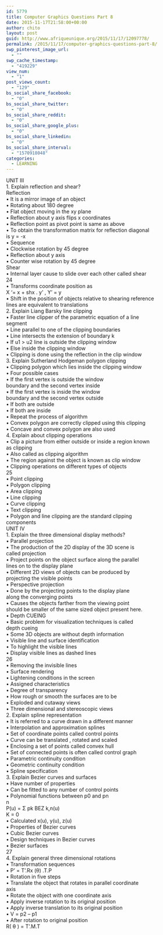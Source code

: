 ```yaml
---
id: 5779
title: Computer Graphics Questions Part 8
date: 2015-11-17T21:58:00+00:00
author: chito
layout: post
guid: http://www.afriqueunique.org/2015/11/17/12097778/
permalink: /2015/11/17/computer-graphics-questions-part-8/
swp_pinterest_image_url:
  - ""
swp_cache_timestamp:
  - "419229"
view_num:
  - "1"
post_views_count:
  - "129"
bs_social_share_facebook:
  - "0"
bs_social_share_twitter:
  - "0"
bs_social_share_reddit:
  - "0"
bs_social_share_google_plus:
  - "0"
bs_social_share_linkedin:
  - "0"
bs_social_share_interval:
  - "1570918048"
categories:
  - LEARNING
---
```

<div>
  UNIT III
</div>

<div>
  1. Explain reflection and shear?
</div>

<div>
  Reflection
</div>

<div>
  • It is a mirror image of an object
</div>

<div>
  • Rotating about 180 degree
</div>

<div>
  • Flat object moving in the xy plane
</div>

<div>
  • Reflection about y axis flips x coordinates
</div>

<div>
  • Reflection point as pivot point is same as above
</div>

<div>
  • To obtain the transformation matrix for reflection diagonal
</div>

<div>
  is y = -x
</div>

<div>
  • Sequence
</div>

<div>
  • Clockwise rotation by 45 degree
</div>

<div>
  • Reflection about y axis
</div>

<div>
  • Counter wise rotation by 45 degree
</div>

<div>
  Shear
</div>

<div>
  • Internal layer cause to slide over each other called shear
</div>

<div>
  24
</div>

<div>
  • Transforms coordinate position as
</div>

<div>
  X ‘= x + shx . y’ , Y’ = y
</div>

<div>
  • Shift in the position of objects relative to shearing reference
</div>

<div>
  lines are equivalent to translations
</div>

<div>
  2. Explain Liang Barsky line clipping
</div>

<div>
  • Faster line clipper of the parametric equation of a line
</div>

<div>
  segment
</div>

<div>
  • Line parallel to one of the clipping boundaries
</div>

<div>
  • Line intersects the extension of boundary k
</div>

<div>
  • If u1 > u2 line is outside the clipping window
</div>

<div>
  • Else inside the clipping window
</div>

<div>
  • Clipping is done using the reflection in the clip window
</div>

<div>
  3. Explain Sutherland Hodgeman polygon clipping
</div>

<div>
  • Clipping polygon which lies inside the clipping window
</div>

<div>
  • Four possible cases
</div>

<div>
  • If the first vertex is outside the window
</div>

<div>
  boundary and the second vertex inside
</div>

<div>
  • If the first vertex is inside the window
</div>

<div>
  boundary and the second vertex outside
</div>

<div>
  • If both are outside
</div>

<div>
  • If both are inside
</div>

<div>
  • Repeat the process of algorithm
</div>

<div>
  • Convex polygon are correctly clipped using this clipping
</div>

<div>
  • Concave and convex polygon are also used
</div>

<div>
  4. Explain about clipping operations
</div>

<div>
  • Clip a picture from either outside or inside a region known
</div>

<div>
  as clipping
</div>

<div>
  • Also called as clipping algorithm
</div>

<div>
  • The region against the object is known as clip window
</div>

<div>
  • Clipping operations on different types of objects
</div>

<div>
  25
</div>

<div>
  • Point clipping
</div>

<div>
  • Polygon clipping
</div>

<div>
  • Area clipping
</div>

<div>
  • Line clipping
</div>

<div>
  • Curve clipping
</div>

<div>
  • Text clipping
</div>

<div>
  • Polygon and line clipping are the standard clipping
</div>

<div>
  components
</div>

<div>
  UNIT IV
</div>

<div>
  1. Explain the three dimensional display methods?
</div>

<div>
  • Parallel projection
</div>

<div>
  • The production of the 2D display of the 3D scene is
</div>

<div>
  called projection
</div>

<div>
  • Project points on the object surface along the parallel
</div>

<div>
  lines on to the display plane
</div>

<div>
  • Different 2D views of objects can be produced by
</div>

<div>
  projecting the visible points
</div>

<div>
  • Perspective projection
</div>

<div>
  • Done by the projecting points to the display plane
</div>

<div>
  along the converging points
</div>

<div>
  • Causes the objects farther from the viewing point
</div>

<div>
  should be smaller of the same sized object present here.
</div>

<div>
  • Depth CUEING
</div>

<div>
  • Basic problem for visualization techniques is called
</div>

<div>
  depth cueing
</div>

<div>
  • Some 3D objects are without depth information
</div>

<div>
  • Visible line and surface identification
</div>

<div>
  • To highlight the visible lines
</div>

<div>
  • Display visible lines as dashed lines
</div>

<div>
  26
</div>

<div>
  • Removing the invisible lines
</div>

<div>
  • Surface rendering
</div>

<div>
  • Lightening conditions in the screen
</div>

<div>
  • Assigned characteristics
</div>

<div>
  • Degree of transparency
</div>

<div>
  • How rough or smooth the surfaces are to be
</div>

<div>
  • Exploded and cutaway views
</div>

<div>
  • Three dimensional and stereoscopic views
</div>

<div>
  2. Explain spline representation
</div>

<div>
  • It is referred to a curve drawn in a different manner
</div>

<div>
  • Interpolation and approximation splines
</div>

<div>
  • Set of coordinate points called control points
</div>

<div>
  • Curve can be translated , rotated and scaled
</div>

<div>
  • Enclosing a set of points called convex hull
</div>

<div>
  • Set of connected points is often called control graph
</div>

<div>
  • Parametric continuity condition
</div>

<div>
  • Geometric continuity condition
</div>

<div>
  • Spline specification
</div>

<div>
  3. Explain Bezier curves and surfaces
</div>

<div>
  • Have number of properties
</div>

<div>
  • Can be fitted to any number of control points
</div>

<div>
  • Polynomial functions between p0 and pn
</div>

<div>
  n
</div>

<div>
  P(u) = Σ pk BEZ k,n(u)
</div>

<div>
  K = 0
</div>

<div>
  • Calculated x(u), y(u), z(u)
</div>

<div>
  • Properties of Bezier curves
</div>

<div>
  • Cubic Bezier curves
</div>

<div>
  • Design techniques in Bezier curves
</div>

<div>
  • Bezier surfaces
</div>

<div>
  27
</div>

<div>
  4. Explain general three dimensional rotations
</div>

<div>
  • Transformation sequences
</div>

<div>
  • P’ = T’.Rx (θ) .T.P
</div>

<div>
  • Rotation in five steps
</div>

<div>
  • Translate the object that rotates in parallel coordinate
</div>

<div>
  axis
</div>

<div>
  • Rotate the object with one coordinate axis
</div>

<div>
  • Apply inverse rotation to its original position
</div>

<div>
  • Apply inverse translation to its original position
</div>

<div>
  • V = p2 – p1
</div>

<div>
  • After rotation to original position
</div>

<div>
  R( θ ) = T’.M.T
</div>